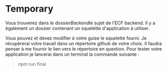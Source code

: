 # Temporary

Vous trouverez dans le dossier*Backend*le sujet de l'ECF backend. Il y a également un dossier contenant un squelette d'application à utiliser.

Vous pouvez et devez modifier à votre guise le squelette fourni.
Je récupèrerai votre travail dans un répertoire github de votre choix. Il faudra penser à me fournir le lien vers le répertoire en question.
Pour tester votre application je lancerai dans un terminal la commande suivante :

>npm run final

